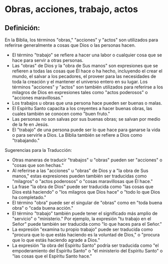 # Obras, acciones, trabajo, actos

## Definición: 

En la Biblia, los términos "obras," "acciones" y "actos" son utilizados para referirse generalmente a cosas que Dios o las personas hacen.

* El término "trabajo" se refiere a hacer una labor o cualquier cosa que se hace para servir a otras personas.
* Las "obras" de Dios y la "obra de Sus manos" son expresiones que se refieren a todas las cosas que Él hace o ha hecho, incluyendo el crear el mundo, el salvar a los pecadores, el proveer para las necesidades de toda la creación y el mantener el universo entero en su lugar. Los términos "acciones" y "actos" son también utilizados para referirse a los milagros de Dios en expresiones tales como "actos poderosos" o "acciones maravillosas."
* Los trabajos u obras que una persona hace pueden ser buenas o malas.
* El Espíritu Santo capacita a los creyentes a hacer buenas obras, las cuales también se conocen como  "buen fruto."
* Las personas no son salvas por sus buenas obras; se salvan por medio de la fe en Jesús.
* El "trabajo" de una persona puede ser lo que hace para ganarse la vida o para servirle a Dios. La Biblia también se refiere a Dios como "trabajando."

Sugerencias para la Traducción:

* Otras maneras de traducir "trabajos" u "obras" pueden ser "acciones" o "cosas que son hechas."
* Al referirse a las "acciones" u "obras" de Dios y a "la obra de Sus manos," estas expresiones pueden también ser traducidas como "milagros" o "actos poderosos" o "cosas maravillosas que Él hace."
* La frase "la obra de Dios" puede ser traducida como "las cosas que Dios está haciendo" o "los milagros que Dios hace" o "todo lo que Dios ha completado."
* El término "obra" puede ser el singular de "obras" como en "toda buena obra" o "cada buena acción."
* El término "trabajo" también puede tener el significado más amplio de "servicio" o "ministerio." Por ejemplo, la expresión "tu trabajo en el Señor" puede también ser traducida como "lo que haces para el Señor."
* La expresión "examina tu propio trabajo" puede ser  traducida como "procura que lo que estás haciendo es la voluntad de Dios," o "procura que lo que estás haciendo agrade a Dios."
* La expresión "la obra del Espíritu Santo" podría ser traducida como "el empoderamiento del Espíritu Santo" o "el ministerio del Espíritu Santo" o "las cosas que el Espíritu Santo hace."

